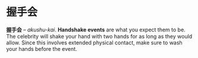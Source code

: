 # 握手会

**握手会** – _akushu-kai_. **Handshake events** are what you expect them to be. The celebrity will shake your hand with two hands for as long as they would allow. Since this involves extended physical contact, make sure to wash your hands before the event.
